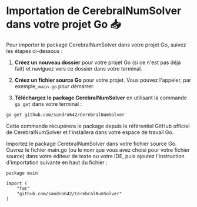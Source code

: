 # Importation de CerebralNumSolver dans votre projet Go 📥

Pour importer le package CerebralNumSolver dans votre projet Go, suivez les étapes ci-dessous :

1. **Créez un nouveau dossier** pour votre projet Go (si ce n'est pas déjà fait) et naviguez vers ce dossier dans votre terminal.

2. **Créez un fichier source Go** pour votre projet. Vous pouvez l'appeler, par exemple, `main.go` pour démarrer.

3. **Téléchargez le package CerebralNumSolver** en utilisant la commande `go get` dans votre terminal :

```bash
go get github.com/sandro642/CerebralNumSolver
```

Cette commande récupérera le package depuis le référentiel GitHub officiel de CerebralNumSolver et l'installera dans votre espace de travail Go.

Importez le package CerebralNumSolver dans votre fichier source Go. Ouvrez le fichier main.go (ou le nom que vous avez choisi pour votre fichier source) dans votre éditeur de texte ou votre IDE, puis ajoutez l'instruction d'importation suivante en haut du fichier :

```
package main

import (
    "fmt"
    "github.com/sandro642/CerebralNumSolver"
)
```
